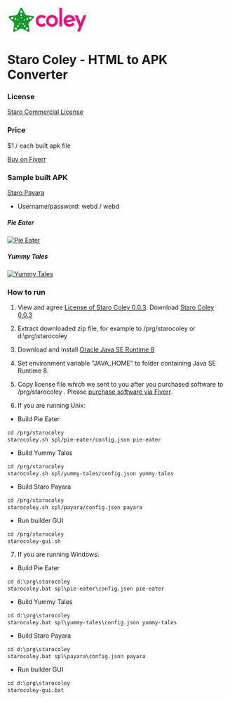 ![StaroColey](https://github.com/starohub/starocoley/raw/master/resources/images/starocoley-64.png)

# Staro Coley - HTML to APK Converter

### License

[Staro Commercial License](https://github.com/starohub/starocoley/blob/master/LICENSE.md)

### Price

$1 / each built apk file

[Buy on Fiverr](https://www.fiverr.com/share/Yo6LLR)

### Sample built APK

[Staro Payara](https://github.com/starohub/staroayu/raw/main/dl/staropayara.apk)

* Username/password: webd / webd

##### Pie Eater

[![Pie Eater](https://github.com/starohub/starocoley/raw/master/samples/pie-eater/src/pie-eater.png)](https://github.com/starohub/starocoley/tree/master/samples/pie-eater)

##### Yummy Tales

[![Yummy Tales](https://github.com/starohub/starocoley/raw/master/samples/yummy-tales/src/yummy-tales.png)](https://github.com/starohub/starocoley/tree/master/samples/yummy-tales)

### How to run

1. View and agree [License of Staro Coley 0.0.3](https://github.com/starohub/starocoley/blob/master/LICENSE.md). Download [Staro Coley 0.0.3](https://starohub.nyc3.cdn.digitaloceanspaces.com/coley/0.0.3/starocoley-0.0.3.zip)

2. Extract downloaded zip file, for example to /prg/starocoley or d:\prg\starocoley

3. Download and install [Oracle Java SE Runtime 8](https://www.oracle.com/java/technologies/javase-jre8-downloads.html)

4. Set environment variable "JAVA_HOME" to folder containing Java SE Runtime 8.

5. Copy license file which we sent to you after you purchased software to /prg/starocoley . Please [purchase software via Fiverr](https://www.fiverr.com/share/Yo6LLR).

6. If you are running Unix:

* Build Pie Eater
```
cd /prg/starocoley
starocoley.sh spl/pie-eater/config.json pie-eater
```

* Build Yummy Tales
```
cd /prg/starocoley
starocoley.sh spl/yummy-tales/config.json yummy-tales
```

* Build Staro Payara
```
cd /prg/starocoley
starocoley.sh spl/payara/config.json payara
```

* Run builder GUI
```
cd /prg/starocoley
starocoley-gui.sh
```

7. If you are running Windows:

* Build Pie Eater
```
cd d:\prg\starocoley
starocoley.bat spl\pie-eater\config.json pie-eater
```

* Build Yummy Tales
```
cd d:\prg\starocoley
starocoley.bat spl\yummy-tales\config.json yummy-tales
```

* Build Staro Payara
```
cd d:\prg\starocoley
starocoley.bat spl\payara\config.json payara
```

* Run builder GUI
```
cd d:\prg\starocoley
starocoley-gui.bat
```

